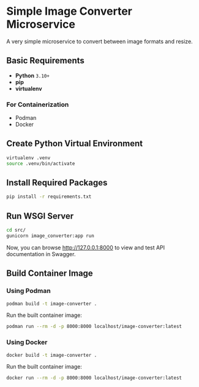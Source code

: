 # Simple Image Converter Microservice

A very simple microservice to convert between image formats and resize.

## Basic Requirements

- **Python** `3.10+`
- **pip**
- **virtualenv**

### For Containerization

- Podman
- Docker

## Create Python Virtual Environment

```sh
virtualenv .venv
source .venv/bin/activate
```

## Install Required Packages

```sh
pip install -r requirements.txt
```

## Run WSGI Server

```sh
cd src/
gunicorn image_converter:app run 
```

Now, you can browse http://127.0.0.1:8000 to view and test API documentation in Swagger.

## Build Container Image

### Using Podman

```sh
podman build -t image-converter .
```

Run the built container image:

```sh
podman run --rm -d -p 8000:8000 localhost/image-converter:latest
```

### Using Docker

```sh
docker build -t image-converter .
```

Run the built container image:

```sh
docker run --rm -d -p 8000:8000 localhost/image-converter:latest
```
